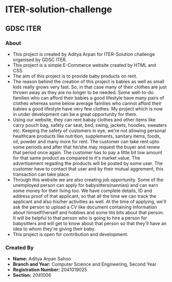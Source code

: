 # ITER-solution-challenge
## GDSC ITER

### About
- This project is created by Aditya Arpan for ITER-Solution challenge organised by GDSC ITER. 
- This project is a simple E-Commerce website created by HTML and CSS. 
- The aim of this project is to provide baby products on rent.
- The reason behind the creation of this project is babies as well as small kids really grows very fast. So, in that case many of their clothes are just thrown away as they are no longer to be needed. Some well-to-do families who can afford their babies a good lifestyle have many pairs of clothes whereas some below average families who cannot afford their babies a good lifestyle have very few clothes. My project which is now in under development can be a great opportunity for them. 
- Using our website, they can rent babay clothes and other items like carry pouch bag, safety car seat, bed, swing, jackets, hoodies, sweaters etc. Keeping the safety of customers in eye, we're not allowing personal healthcare products like nutrition, supplements, sanitary items, foods, oil, powder and many more for rent. The customer can take rent upto some periods and after that he/she may request the buyer and renew that period once again. The customer has to pay a little bit low amount for that same product as compared to it's market value. The advertisement regading the products will be posted by some user. The customer have to contact that user and by their mutual aggrement, this transaction can take place.
- Through this website we are also creating job opportunity. Some of the unemployed person can apply for babysitters(nannies) and can earn some money for their living too. We have complete details, ID and address proof of that applicant, so that all the time we can track the applicant and also his/her activities as well. At the time of applying, we'll ask the person to upload a CV like document containing information about himself/herself and hobbies and some tits bits about that person. It will be helpful to that person who is going to hire a person for babysitters and will get to know about that person so that they'll have an idea to whom they're giving their baby.
- This project is open for contribution and development. 

### Created By
- **Name:** Aditya Arpan Sahoo
- **Branch and Year:** Computer Science and Engineering, Second Year
- **Registration Number:** 2041019025
- **Section:** 2041006

